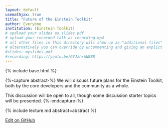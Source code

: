 ```yaml
---
layout: default
usemathjax: true
title: "Future of the Einstein Toolkit"
author: Everyone
institution: (Einstein Toolkit)
# updload your slides as slides.pdf
# upload your recorded talk as recording.mp4
# all other files in this directory will show up as "additional files"
# alternatively you can override by uncommenting and giving an explict URL:
#slides: myslides.pdf
#recording: https://youtu.be/GYJzhxWWBB8
---
```

{% include base.html %}

{%-capture abstract-%}
We will discuss future plans for the Einstein Toolkit, both by the core developers and the community as a whole.

This discussion will be open to all, though some discussion starter topics will be presented.
{%-endcapture-%}

<div class="col-xs-12" markdown="1">
{% include lecture.md abstract=abstract %}

[Edit on GitHub](https://github.com/EinsteinToolkit/et2021uiuc/edit/master/{{page.path}})
</div>
